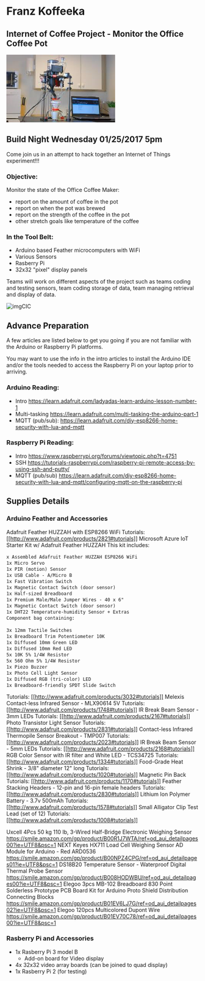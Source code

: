 # Franz Koffeeka

## Internet of Coffee Project - Monitor the Office Coffee Pot

![imgCPR][img CoffeeRobot]
## Build Night Wednesday 01/25/2017 5pm

Come join us in an attempt to hack together an Internet of Things experiment!!!

### Objective:
  Monitor the state of the Office Coffee Maker:
* report on the amount of coffee in the pot
* report on when the pot was brewed
* report on the strength of the coffee in the pot
* other stretch goals like temperature of the coffee

### In the Tool Belt:
* Arduino based Feather microcomputers with WiFi
* Various Sensors
* Rasberry Pi
* 32x32 "pixel" display panels

Teams will work on different aspects of the project such as teams coding and testing sensors, team coding storage of data, team managing retrieval and display of data.

![imgCIC][img Coffee IoT Concepts]

## Advance Preparation
A few articles are listed below to get you going if you are not familiar with the Arduino or Raspberry Pi platforms.

You may want to use the info in the intro articles to install the Arduino IDE and/or the tools needed to access the Raspberry Pi on your laptop prior to arriving.

### Arduino Reading:
- Intro https://learn.adafruit.com/ladyadas-learn-arduino-lesson-number-1
- Multi-tasking https://learn.adafruit.com/multi-tasking-the-arduino-part-1
- MQTT (pub/sub):  https://learn.adafruit.com/diy-esp8266-home-security-with-lua-and-mqtt


### Raspberry Pi Reading:
- Intro https://www.raspberrypi.org/forums/viewtopic.php?t=4751
- SSH https://tutorials-raspberrypi.com/raspberry-pi-remote-access-by-using-ssh-and-putty/
- MQTT (pub/sub) https://learn.adafruit.com/diy-esp8266-home-security-with-lua-and-mqtt/configuring-mqtt-on-the-raspberry-pi


## Supplies Details
### Arduino Feather and Accessories
Adafruit Feather HUZZAH with ESP8266 WiFi
 Tutorials: [[http://www.adafruit.com/products/2821#tutorials]]
Microsoft Azure IoT Starter Kit w/ Adafruit Feather HUZZAH
This kit includes:
```
x Assembled Adafruit Feather HUZZAH ESP8266 WiFi
1x Micro Servo
1x PIR (motion) Sensor
1x USB Cable - A/Micro B
1x Fast Vibration Switch
1x Magnetic Contact Switch (door sensor)
1x Half-sized Breadboard
1x Premium Male/Male Jumper Wires - 40 x 6"
1x Magnetic Contact Switch (door sensor)
1x DHT22 Temperature-humidity Sensor + Extras
Component bag containing:

3x 12mm Tactile Switches
1x Breadboard Trim Potentiometer 10K
1x Diffused 10mm Green LED
1x Diffused 10mm Red LED
5x 10K 5% 1/4W Resistor
5x 560 Ohm 5% 1/4W Resistor
1x Piezo Buzzer
1x Photo Cell Light Sensor
1x Diffused RGB (tri-color) LED
1x Breadboard-friendly SPDT Slide Switch
```
 Tutorials: [[http://www.adafruit.com/products/3032#tutorials]]
Melexis Contact-less Infrared Sensor - MLX90614 5V
 Tutorials: [[http://www.adafruit.com/products/1748#tutorials]]
IR Break Beam Sensor - 3mm LEDs
 Tutorials: [[http://www.adafruit.com/products/2167#tutorials]]
Photo Transistor Light Sensor
 Tutorials: [[http://www.adafruit.com/products/2831#tutorials]]
Contact-less Infrared Thermopile Sensor Breakout - TMP007
 Tutorials: [[http://www.adafruit.com/products/2023#tutorials]]
IR Break Beam Sensor - 5mm LEDs
 Tutorials: [[http://www.adafruit.com/products/2168#tutorials]]
RGB Color Sensor with IR filter and White LED - TCS34725
 Tutorials: [[http://www.adafruit.com/products/1334#tutorials]]
Food-Grade Heat Shrink - 3/8" diameter 12" long
 Tutorials: [[http://www.adafruit.com/products/1020#tutorials]]
Magnetic Pin Back
 Tutorials: [[http://www.adafruit.com/products/1170#tutorials]]
Feather Stacking Headers - 12-pin and 16-pin female headers
 Tutorials: [[http://www.adafruit.com/products/2830#tutorials]]
Lithium Ion Polymer Battery - 3.7v 500mAh
 Tutorials: [[http://www.adafruit.com/products/1578#tutorials]]
Small Alligator Clip Test Lead (set of 12)
 Tutorials: [[http://www.adafruit.com/products/1008#tutorials]]

 Uxcell 4Pcs 50 kg 110 lb, 3-Wired Half-Bridge Electronic Weighing Sensor
https://smile.amazon.com/gp/product/B00R1J7WTA/ref=od_aui_detailpages00?ie=UTF8&psc=1
 NEXT Keyes HX711 Load Cell Weighing Sensor AD Module for Arduino - Red ARD0536
https://smile.amazon.com/gp/product/B00NPZ4CPG/ref=od_aui_detailpages01?ie=UTF8&psc=1
 DS18B20 Temperature Sensor - Waterproof Digital Thermal Probe Sensor
 https://smile.amazon.com/gp/product/B008HODWBU/ref=od_aui_detailpages00?ie=UTF8&psc=1
 Elegoo 3pcs MB-102 Breadboard 830 Point Solderless Prototype PCB Board Kit for Arduino Proto Shield Distribution Connecting Blocks
 https://smile.amazon.com/gp/product/B01EV6LJ7G/ref=od_aui_detailpages02?ie=UTF8&psc=1
 Elegoo 120pcs Multicolored Dupont Wire
 https://smile.amazon.com/gp/product/B01EV70C78/ref=od_aui_detailpages00?ie=UTF8&psc=1

### Rasberry Pi and Accessories
* 1x Rasberry Pi 3 model B
  * Add-on board for Video display
* 4x 32x32 video array boards (can be joined to quad display)
* 1x Rasberry Pi 2 (for testing)   


[img CoffeeRobot]:coffeerobot.png "Coffee Robot"
[img Coffee IoT Concepts]:coffeeIoTBoard5.png "Coffee IoT Concepts"
